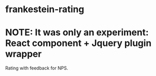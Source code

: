 # frankestein-rating
# NOTE: It was only an experiment:  React component + Jquery plugin wrapper


Rating with feedback for NPS. 


